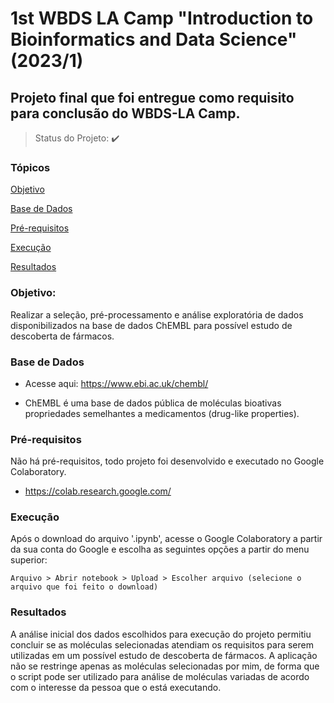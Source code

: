 # **1st WBDS LA Camp "Introduction to Bioinformatics and Data Science" (2023/1)** 

## Projeto final que foi entregue como requisito para conclusão do WBDS-LA Camp.

> Status do Projeto: :heavy_check_mark:

### Tópicos 

[Objetivo](#objetivo)

[Base de Dados](#base-de-dados)

[Pré-requisitos](#pré-requisitos)

[Execução](#execução)

[Resultados](#resultados)

### **Objetivo:** 

Realizar a seleção, pré-processamento e análise exploratória de dados disponibilizados na base de dados ChEMBL para possível estudo de descoberta de fármacos.

### **Base de Dados**

- Acesse aqui: <https://www.ebi.ac.uk/chembl/>

- ChEMBL é uma base de dados pública de moléculas bioativas propriedades semelhantes a medicamentos (drug-like properties).

### **Pré-requisitos**

Não há pré-requisitos, todo projeto foi desenvolvido e executado no Google Colaboratory.

- <https://colab.research.google.com/>

### **Execução**

Após o download do arquivo '.ipynb', acesse o Google Colaboratory a partir da sua conta do Google e escolha as seguintes opções a partir do menu superior:

```
Arquivo > Abrir notebook > Upload > Escolher arquivo (selecione o arquivo que foi feito o download)
```

### **Resultados**

A análise inicial dos dados escolhidos para execução do projeto permitiu concluir se as moléculas selecionadas atendiam os requisitos para serem utilizadas em um possível estudo de descoberta de fármacos. A aplicação não se restringe apenas as moléculas selecionadas por mim, de forma que o script pode ser utilizado para análise de moléculas variadas de acordo com o interesse da pessoa que o está executando.
